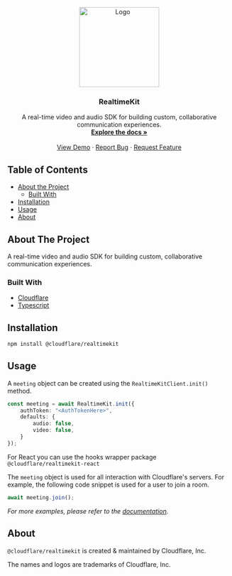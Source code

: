 <!-- PROJECT LOGO -->
<p align="center">
  <a href="https://cloudflare.com">
    <img src="https://cf-assets.www.cloudflare.com/slt3lc6tev37/6EYsdkdfBcHtgPmgp3YtkD/0b203affd2053988264b9253b13de6b3/logo-thumbnail.png" alt="Logo" width="180">
  </a>
  <h3 align="center">RealtimeKit</h3>

  <p align="center">
    A real-time video and audio SDK for building custom, collaborative communication experiences.
    <br />
    <a href="https://developers.cloudflare.com/realtime/realtimekit/"><strong>Explore the docs »</strong></a>
    <br />
    <br />
    <a href="https://demo.realtime.cloudflare.com">View Demo</a>
    ·
    <a href="https://community.cloudflare.com/">Report Bug</a>
    ·
    <a href="https://community.cloudflare.com/">Request Feature</a>
  </p>
</p>



<!-- TABLE OF CONTENTS -->

## Table of Contents

* [About the Project](#about-the-project)
  * [Built With](#built-with)
* [Installation](#installation)
* [Usage](#usage)
* [About](#about)



<!-- ABOUT THE PROJECT -->
## About The Project

A real-time video and audio SDK for building custom, collaborative communication experiences.

### Built With

* [Cloudflare](https://cloudflare.com)
* [Typescript](https://typescriptlang.org)


<!-- INSTALLATION -->
## Installation

```sh
npm install @cloudflare/realtimekit
```



<!-- USAGE EXAMPLES -->
## Usage

A `meeting` object can be created using the `RealtimeKitClient.init()` method.

```ts
const meeting = await RealtimeKit.init({
    authToken: "<AuthTokenHere>",
    defaults: {
        audio: false,
        video: false,
    }
});
```

For React you can use the hooks wrapper package `@cloudflare/realtimekit-react`

The `meeting` object is used for all interaction with Cloudflare's servers. For example, the following code snippet is used for a user to join a room.

```ts
await meeting.join();
```

_For more examples, please refer to the [documentation](https://developers.cloudflare.com/realtime/realtimekit/)._

## About

`@cloudflare/realtimekit` is created & maintained by Cloudflare, Inc.

The names and logos are trademarks of Cloudflare, Inc.
